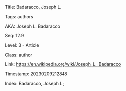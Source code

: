 Title:  Badaracco, Joseph L.

Tags:   authors

AKA:    Joseph L. Badaracco

Seq:    12.9

Level:  3 - Article

Class:  author

Link:   https://en.wikipedia.org/wiki/Joseph_L._Badaracco

Timestamp: 20230209212848

Index:  Badaracco, Joseph L.; 
